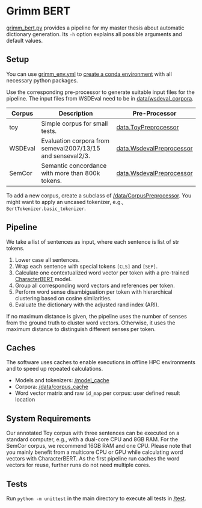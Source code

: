 # Grimm BERT

[grimm_bert.py](/grimm_bert.py) provides a pipeline for my master thesis about automatic dictionary generation. Its `-h`
option explains all possible arguments and default values.

## Setup

You can use [grimm_env.yml](/grimm_env.yml)
to [create a conda environment](https://docs.conda.io/projects/conda/en/latest/user-guide/tasks/manage-environments.html#creating-an-environment-from-an-environment-yml-file)
with all necessary python packages.

Use the corresponding pre-processor to generate suitable input files for the pipeline.
The input files from WSDEval need to be in [data/wsdeval_corpora](data/wsdeval_corpora).

| Corpus  | Description                                                | Pre-Processor                                             |
|---------|------------------------------------------------------------|-----------------------------------------------------------|
| toy     | Simple corpus for small tests.                             | [data.ToyPreprocessor](/data/toy_preprocessor.py)         |
| WSDEval | Evaluation corpora from semeval2007/13/15 and senseval2/3. | [data.WsdevalPreprocessor](/data/wsdeval_preprocessor.py) |
| SemCor  | Semantic concordance with more than 800k tokens.           | [data.WsdevalPreprocessor](/data/wsdeval_preprocessor.py) |

To add a new corpus, create a subclass of [/data/CorpusPreprocessor](/data/corpus_preprocessor.py).
You might want to apply an uncased tokenizer, e.g., `BertTokenizer.basic_tokenizer`.

## Pipeline

We take a list of sentences as input, where each sentence is list of str tokens.

1. Lower case all sentences.
2. Wrap each sentence with special tokens `[CLS]` and `[SEP]`.
3. Calculate one contextualized word vector per token with a
   pre-trained [CharacterBERT](https://github.com/helboukkouri/character-bert) model.
4. Group all corresponding word vectors and references per token.
5. Perform word sense disambiguation per token with hierarchical clustering based on cosine similarities.
6. Evaluate the dictionary with the adjusted rand index (ARI).

If no maximum distance is given, the pipeline uses the number of senses from the ground truth to cluster word vectors.
Otherwise, it uses the maximum distance to distinguish different senses per token.

## Caches

The software uses caches to enable executions in offline HPC environments and to speed up repeated calculations.

- Models and tokenizers: [/model_cache](/model_cache)
- Corpora: [/data/corpus_cache](/data/corpus_cache)
- Word vector matrix and raw `id_map` per corpus: user defined result location

## System Requirements

Our annotated Toy corpus with three sentences can be executed on a standard computer, e.g., with a dual-core CPU and 8GB
RAM. For the SemCor corpus, we recommend 16GB RAM and one CPU. Please note that you mainly benefit from a multicore CPU
or GPU while calculating word vectors with CharacterBERT. As the first pipeline run caches the word vectors for reuse,
further runs do not need multiple cores.

## Tests

Run `python -m unittest` in the main directory to execute all tests in [/test](/test).
